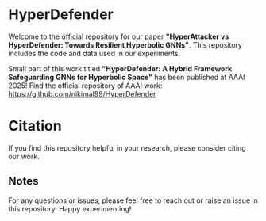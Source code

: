 # HyperDefender
Welcome to the official repository for our paper **"HyperAttacker vs HyperDefender: Towards Resilient Hyperbolic GNNs"**. This repository includes the code and data used in our experiments. 

Small part of this work titled **"HyperDefender: A Hybrid Framework Safeguarding GNNs for Hyperbolic Space"** has been published at AAAI 2025! 
Find the official repository of AAAI work: https://github.com/nikimal99/HyperDefender


# Citation
If you find this repository helpful in your research, please consider citing our work.

## Notes

For any questions or issues, please feel free to reach out or raise an issue in this repository. Happy experimenting!
